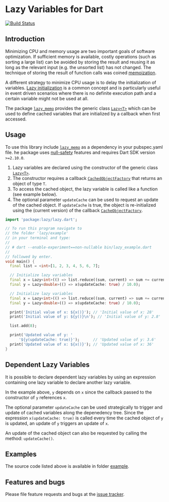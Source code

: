 
# Lazy Variables for Dart

[![Build Status](https://travis-ci.com/simphotonics/lazy_memo.svg?branch=main)](https://travis-ci.com/simphotonics/lazy_memo)


## Introduction

Minimizing CPU and memory usage are two important goals of software optimization.
If sufficient memory is available, costly operations (such as sorting a large list)
can be avoided by storing the result and reusing it as long as the relevant
input (e.g. the unsorted list) has not changed.
The technique of storing the result of function calls
was coined [memoization][memoization].


A different strategy to minimize CPU usage is to delay the initialization of variables.
[Lazy initialization][lazy_initialization] is a common concept and is particularly useful in
event driven scenarios where there is no definite execution path and a certain variable might not be used at all.

The package [`lazy_memo`][lazy_memo] provides the generic class [`Lazy<T>`][Lazy] which can be used to define cached variables that are initialized by a callback when first accessed.


## Usage

To use this library include [`lazy_memo`][lazy_memo] as a dependency in your pubspec.yaml file.
he package uses [null-safety] features and requires Dart SDK version `>=2.10.0`.

1. Lazy variables are declared using the constructor of the generic class [`Lazy<T>`][Lazy].
2. The constructor requires a callback [`CachedObjectFactory`][CachedObjectFactory] that returns an  object of type `T`.
3. To access the cached object, the lazy variable is called like a function (see example below).
4. The optional parameter `updateCache` can be used to request an update of the cached object.
   If `updateCache` is true, the object is re-initialized using the (current version) of the callback [`CacheObjectFactory`][CachedObjectFactory].


```Dart
import 'package:lazy/lazy.dart';

// To run this program navigate to
// the folder 'lazy/example'
// in your terminal and type:
//
// # dart --enable-experiment==non-nullable bin/lazy_example.dart
//
// followed by enter.
void main() {
  final list = <int>[1, 2, 3, 4, 5, 6, 7];

  // Initialize lazy variables
  final x = Lazy<int>(() => list.reduce((sum, current) => sum += current));
  final y = Lazy<double>(() => x(updateCache: true) / 10.0);

  // Initialize lazy variables
  final x = Lazy<int>(() => list.reduce((sum, current) => sum += current));
  final y = Lazy<double>(() => x(updateCache: true) / 10.0);

  print('Initial value of x: ${x()}'); // 'Initial value of x: 28'
  print('Initial value of y: ${y()}\n'); // 'Initial value of y: 2.8'

  list.add(8);

  print('Updated value of y: '
      '${y(updateCache: true)}');      // 'Updated value of y: 3.6'
  print('Updated value of x: ${x()}'); // 'Updated value of x: 36'
}
```

## Dependent Lazy Variables

It is possible to declare dependent lazy variables by using an
expression containing one lazy variable to declare another lazy variable.

In the example above, `y` depends on `x` since the callback passed
to the constructor of `y` references `x`.

The optional parameter `updateCache` can be used strategically to trigger and update of cached variables along the
depenedency tree. Since the expression `x(updateCache: true)` is called
every time the cached object of `y` is updated, an
update of `y` triggers an update of `x`.


An update of the cached object can also be requested by calling the
method: `updateCache()`.

## Examples

The source code listed above is available in folder [example].



## Features and bugs

Please file feature requests and bugs at the [issue tracker].

[CachedObjectFactory]: https://pub.dev/documentation/lazy_memo/latest/lazy_memo/CachedObjectFactory.html

[issue tracker]: https://github.com/simphotonics/lazy_memo/issues

[example]: https://github.com/simphotonics/lazy/tree/master/example

[lazy_memo]: https://pub.dev/packages/lazy_memo

[lazy_initialization]: https://en.wikipedia.org/wiki/Lazy_initialization

[memoization]: https://en.wikipedia.org/wiki/Memoization

[null-safety]: https://dart.dev/null-safety

[Lazy]: https://pub.dev/documentation/lazy_memo/latest/lazy_memo/Lazy-class.html
